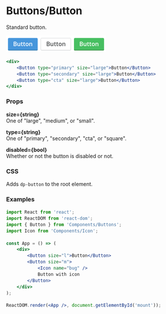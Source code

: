 Buttons/Button
==============
Standard button.

![Button example](../../assets/images/button-1.png)

```jsx
<div>
    <Button type="primary" size="large">Button</Button>
    <Button type="secondary" size="large">Button</Button>
    <Button type="cta" size="large">Button</Button>
</div>
```

### Props

**size={string}**  
One of "large", "medium", or "small".

**type={string}**  
One of "primary", "secondary", "cta", or "square".

**disabled={bool}**  
Whether or not the button is disabled or not.

### CSS
Adds `dp-button` to the root element.

### Examples

```jsx
import React from 'react';
import ReactDOM from 'react-dom';
import { Button } from 'Components/Buttons';
import Icon from 'Components/Icon';

const App = () => (
    <div>
        <Button size="l">Button</Button>
        <Button size="m">
            <Icon name="bug" />
            Button with icon
        </Button>
    </div>
);

ReactDOM.render(<App />, document.getElementById('mount'));
```
